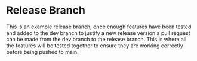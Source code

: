 # Release Branch
This is an example release branch, once enough features have been tested and added to the dev branch to justify a new release version a pull request can be made from the dev branch to the release branch. This is where all the features will be tested together to ensure they are working correctly before being pushed to main.
